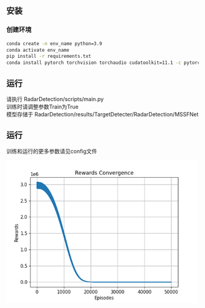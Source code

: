 ## 安装
### 创建环境
``` Bash
conda create -n env_name python=3.9
conda activate env_name
pip install -r requirements.txt
conda install pytorch torchvision torchaudio cudatoolkit=11.1 -c pytorch -c nvidia
```

## 运行 
请执行 RadarDetection/scripts/main.py \
训练时请调整参数Train为True \
模型存储于 RadarDetection/results/TargetDetecter/RadarDetection/MSSFNet

## 运行 
训练和运行的更多参数请见config文件

<img src="RadarDetection/results/TargetDetecter/RadarDetection/LossResult/reward.png" width="500" >